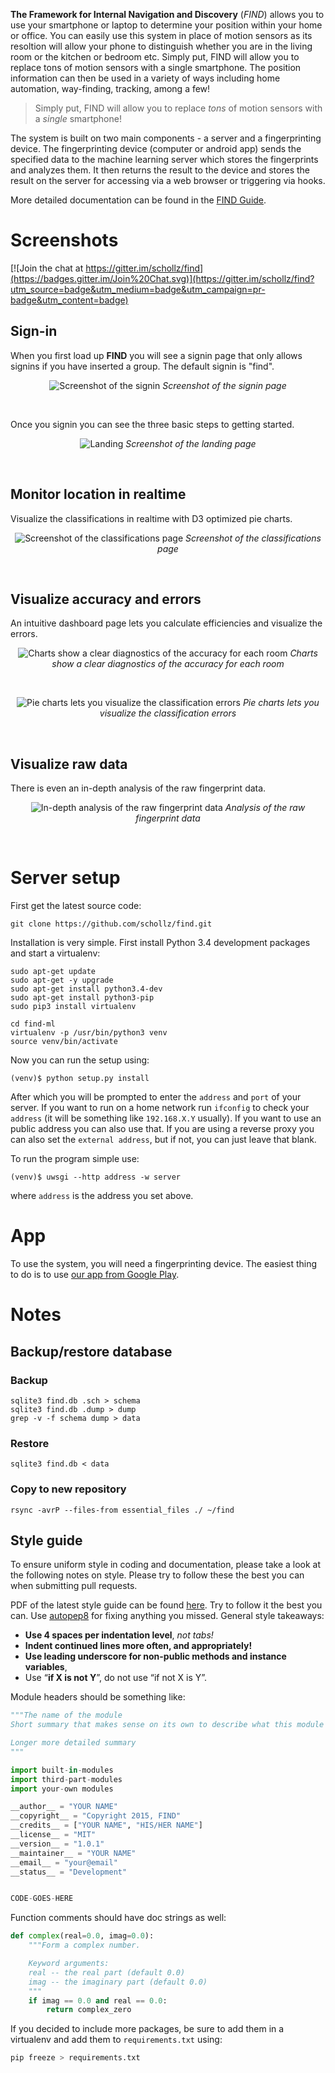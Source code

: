 **The Framework for Internal Navigation and Discovery** (*FIND*) allows you to use your smartphone or laptop to determine your position within your home or office. You can easily use this system in place of motion sensors as its resoltion will allow your phone to distinguish whether you are in the living room or the kitchen or bedroom etc. Simply put, FIND will allow you to replace tons of motion sensors with a single smartphone. The position information can then be used in a variety of ways including home automation, way-finding, tracking, among a few!

<blockquote>Simply put, FIND will allow you to replace <em>tons</em> of motion sensors with a <em>single</em> smartphone!</blockquote>

The system is built on two main components - a server
and a fingerprinting device. The fingerprinting device (computer or android app) sends the specified data to the machine learning server which stores the fingerprints and analyzes them. It then returns the result to the device and stores the result on the server for accessing via a web browser or triggering via hooks.

More detailed documentation can be found in the [FIND Guide](http://internalpositioning.com/guide/).

# Screenshots

[![Join the chat at https://gitter.im/schollz/find](https://badges.gitter.im/Join%20Chat.svg)](https://gitter.im/schollz/find?utm_source=badge&utm_medium=badge&utm_campaign=pr-badge&utm_content=badge)

## Sign-in

When you first load up **FIND** you will see a signin page that only allows signins if you have inserted a group. The default signin is "find".

<center>


![Screenshot of the signin](http://internalpositioning.com/guide/img/signin1.png)
*Screenshot of the signin page*

</center>

<br>

Once you signin you can see the three basic steps to getting started.

<center>

![Landing](http://internalpositioning.com/guide/img/landing2.png)
*Screenshot of the landing page*

</center><br>

## Monitor location in realtime

Visualize the classifications in realtime with D3 optimized pie charts.

<center>

![Screenshot of the classifications page](http://internalpositioning.com/guide/img/classifications1.png)
*Screenshot of the classifications page*

</center><br>

## Visualize accuracy and errors

An intuitive dashboard page lets you calculate efficiencies and visualize the errors.

<center>

![Charts show a clear diagnostics of the accuracy for each room](http://internalpositioning.com/guide/img/stats1.png)
*Charts show a clear diagnostics of the accuracy for each room*

</center><br>

<center>

![Pie charts lets you visualize the classification errors](http://internalpositioning.com/guide/img/pies1.png)
*Pie charts lets you visualize the classification errors*

</center><br>

## Visualize raw data

There is even an in-depth analysis of the raw fingerprint data.

<center>

![In-depth analysis of the raw fingerprint data](http://internalpositioning.com/guide/img/signals1.png)
*Analysis of the raw fingerprint data*

</center><br>

# Server setup

First get the latest source code:

    git clone https://github.com/schollz/find.git

Installation is very simple. First install Python 3.4 development
packages and start a virtualenv:

    sudo apt-get update
    sudo apt-get -y upgrade
    sudo apt-get install python3.4-dev
    sudo apt-get install python3-pip
    sudo pip3 install virtualenv

    cd find-ml
    virtualenv -p /usr/bin/python3 venv
    source venv/bin/activate

Now you can run the setup using:

    (venv)$ python setup.py install

After which you will be prompted to enter the `address` and `port` of
your server. If you want to run on a home network run `ifconfig` to
check your `address` (it will be something like `192.168.X.Y` usually).
If you want to use an public address you can also use that. If you are
using a reverse proxy you can also set the `external address`, but if
not, you can just leave that blank.

To run the program simple use:

    (venv)$ uwsgi --http address -w server

where `address` is the address you set above.

# App

To use the system, you will need a fingerprinting device. The easiest thing to do is to use [our app from Google Play](https://play.google.com/store/apps/details?id=com.hcp.find&hl=en). 

# Notes

## Backup/restore database

### Backup

```
sqlite3 find.db .sch > schema
sqlite3 find.db .dump > dump
grep -v -f schema dump > data
```

### Restore

```
sqlite3 find.db < data
```

### Copy to new repository

```
rsync -avrP --files-from essential_files ./ ~/find
```

## Style guide


To ensure uniform style in coding and documentation, please take a look
at the following notes on style. Please try to follow these the best you
can when submitting pull requests.

PDF of the latest style guide can be found
[here](http://yperevoznikov.com/wp-content/uploads/2014/09/PEP8-python-styles-guide.pdf). Try to follow it the best you can. Use
[autopep8](https://pypi.python.org/pypi/autopep8/) for fixing anything
you missed. General style takeaways:

- **Use 4 spaces per indentation level**, *not tabs!* 
- **Indent continued lines more often, and appropriately!** 
- **Use leading underscore for non-public methods and instance variables**, 
- Use “**if X is not Y**”, do not use “if not X is Y”.

Module headers should be something like:

```python
"""The name of the module
Short summary that makes sense on its own to describe what this module does.

Longer more detailed summary
"""

import built-in-modules
import third-part-modules
import your-own modules

__author__ = "YOUR NAME"
__copyright__ = "Copyright 2015, FIND"
__credits__ = ["YOUR NAME", "HIS/HER NAME"]
__license__ = "MIT"
__version__ = "1.0.1"
__maintainer__ = "YOUR NAME"
__email__ = "your@email"
__status__ = "Development"


CODE-GOES-HERE
```

Function comments should have doc strings as well:

```python
def complex(real=0.0, imag=0.0):
    """Form a complex number.

    Keyword arguments:
    real -- the real part (default 0.0)
    imag -- the imaginary part (default 0.0)
    """
    if imag == 0.0 and real == 0.0:
        return complex_zero
```

If you decided to include more packages, be sure to add them in a virtualenv and add them to `requirements.txt` using:

```bash
pip freeze > requirements.txt
```